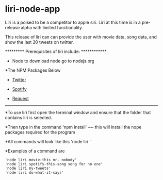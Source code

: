 # liri-node-app

Liri is a poised to be a competitor to apple siri.
Liri at this time is in a pre-release alpha with limited functionality.

This release of liri can  can provide the user with movie data, song data, and show the last 20 tweets on twitter.

********* Prerequisites of liri include: ************

* Node to download node go to nodejs.org 

*The NPM Packages Below
   * [Twitter](https://www.npmjs.com/package/twitter)
   
   * [Spotify](https://www.npmjs.com/package/node-spotify-api)
   
   * [Request](https://www.npmjs.com/package/request)
   
   
   ****************************************************


 *To use liri first open the terminal window and ensure that the folder that contains liri is selected. 

 *Then type in the command 'npm install'
   ~~ this will install the nope packages required for the program
 
 *All commands will look like this 'node liri <insert command here>'
  
 *Examples of a command are
 
    'node liri movie-this mr. nobody'
    'node liri spotify-this-song song for no one'
    'node liri my-tweets'
    'node liri do-what-it-says'

